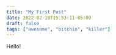 ```yaml
---
title: "My First Post"
date: 2022-02-18T15:53:11-05:00
draft: false
tags: ["awesome", "bitchin", "killer"]
---
```


Hello!

